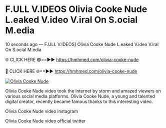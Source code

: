 # F.ULL V.IDEOS Olivia Cooke Nude L.eaked V.ideo V.iral On S.ocial M.edia

10 seconds ago — F.ULL V.IDEOS] Olivia Cooke Nude L.eaked V.ideo V.iral On S.ocial M.edia

🌐 CLICK HERE 🟢==►► https://hmhmed.com/olivia-cooke-nude

🔴 CLICK HERE 🌐==►► https://hmhmed.com/olivia-cooke-nude

[![Olivia Cooke Nude](https://i.imgur.com/dJHk4Zq.gif)](https://hmhmed.com/olivia-cooke-nude)

Olivia Cooke Nude video took the internet by storm and amazed viewers on various social media platforms. Olivia Cooke Nude, a young and talented digital creator, recently became famous thanks to this interesting video.

Olivia Cooke Nude video instagram

Olivia Cooke Nude video official twitter